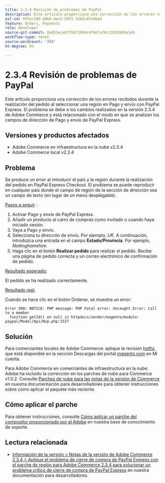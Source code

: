 ```yaml
---
title: 2.3.4 Revisión de problemas de PayPal
description: Este artículo proporciona una corrección de los errores recibidos durante la realización del pedido al seleccionar una región en Pago y envío con PayPal Express. El problema se debe a los cambios realizados en la versión 2.3.4 de Adobe Commerce y está relacionado con el modo en que se analizan los campos de dirección de Pago y envío de PayPal Express.
exl-id: 9f5ec100-49b0-4ac5-8951-32b5c4fe6bed
feature: Orders, Payments
role: Developer
source-git-commit: 0ad52eceb776b71604c4f467a70c13191bb9a1eb
workflow-type: tm+mt
source-wordcount: '359'
ht-degree: 0%

---
```


# 2.3.4 Revisión de problemas de PayPal

Este artículo proporciona una corrección de los errores recibidos durante la realización del pedido al seleccionar una región en Pago y envío con PayPal Express. El problema se debe a los cambios realizados en la versión 2.3.4 de Adobe Commerce y está relacionado con el modo en que se analizan los campos de dirección de Pago y envío de PayPal Express.

## Versiones y productos afectados

* Adobe Commerce en infraestructura en la nube v2.3.4
* Adobe Commerce local v2.3.4

## Problema

Se produce un error al introducir el país y la región durante la realización del pedido en PayPal Express Checkout. El problema se puede reproducir en cualquier país donde el campo de región de la sección de dirección sea un campo de texto (en lugar de un menú desplegable).

<u>Pasos a seguir</u> :

1. Activar Pago y envío de PayPal Express.
1. Añadir un producto al carro de compras como invitado o cuando haya iniciado sesión.
1. Vaya a Pago y envío.
1. Selecciona tu dirección de envío. Por ejemplo, *UK*. A continuación, introduzca una entrada en el campo **Estado/Provincia**. Por ejemplo, *Nottinghamshire*.
1. Haga clic en el botón **Realizar pedido** para realizar el pedido. Recibe una página de pedido correcta y un correo electrónico de confirmación de pedido.

<u>Resultado esperado:</u>

El pedido se ha realizado correctamente.

<u>Resultado real:</u>

Cuando se hace clic en el botón Ordenar, se muestra un error:

```
Error 500: NOTICE: PHP message: PHP Fatal error: Uncaught Error: Call to a member
  function getId() on null in httpdocs/vendor/magento/module-paypal/Model/Api/Nvp.php:1527
```

## Solución

Para comerciantes locales de Adobe Commerce: aplique la revisión [hotfix,](https://magento.com/tech-resources/download#download2353) que está disponible en la sección Descargas del portal [magento.com](https://magento.com) en Mi cuenta.

Para Adobe Commerce en comerciantes de infraestructura en la nube: Adobe ha incluido la corrección en los parches de nube para Commerce v1.0.2. Consulte [Parches de nube para las notas de la versión de Commerce](https://devdocs.magento.com/cloud/release-notes/mcp-release-notes.html?itm_source=devdocs&amp;itm_medium=quick_search&amp;itm_campaign=federated_search&amp;itm_term=cloud%20patche) en nuestra documentación para desarrolladores para obtener instrucciones sobre cómo aplicar el paquete más reciente.

## Cómo aplicar el parche

Para obtener instrucciones, consulte [Cómo aplicar un parche del compositor proporcionado por el Adobe](/help/how-to/general/how-to-apply-a-composer-patch-provided-by-magento.md) en nuestra base de conocimiento de soporte.

## Lectura relacionada

* [Información de la versión > Notas de la versión de Adobe Commerce 2.3.4 > Aplique el problema de cierre de compra de PayPal Express con el parche de región para Adobe Commerce 2.3.4 para solucionar un problema crítico de cierre de compra de PayPal Express](https://devdocs.magento.com/guides/v2.3/release-notes/release-notes-2-3-4-commerce.html#apply-the-paypal-express-checkout-issue-with-region-patch-for-magento-234-to-address-a-critical-paypal-express-checkout-issue) en nuestra documentación para desarrolladores.
